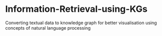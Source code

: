# Information-Retrieval-using-KGs
Converting textual data to knowledge graph for better visualisation using concepts of natural language processing
